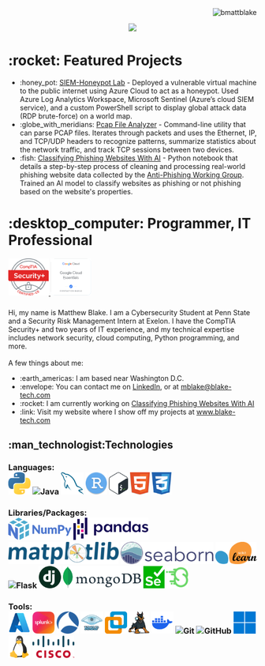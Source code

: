<img align="right" src="https://visitor-badge.laobi.icu/badge?page_id=bmattblake.bmattblake" alt="bmattblake">    
<br>
<p align="center">
  <!-- https://git.io/typing-svg -->
  <a href="https://www.blake-tech.com">
    <img src="https://readme-typing-svg.herokuapp.com/?lines=Hi!+%F0%9F%91%8B+I'm+Matthew;Nice+to+meet+you!!&center=true&size=30">
  </a>
  <h1> :rocket: Featured Projects </h1>
  <p>
  <ul>
    <li> 
      :honey_pot: <a href="https://github.com/bmattblake/SIEM-Honeypot-Lab">SIEM-Honeypot Lab</a> - Deployed a vulnerable virtual machine to the public internet using Azure Cloud to act as a honeypot. Used Azure Log Analytics Workspace, Microsoft Sentinel (Azure’s cloud SIEM service), and a custom PowerShell script to display global attack data (RDP brute-force) on a world map.
    </li>
    <li> 
      :globe_with_meridians: <a href="https://github.com/bmattblake/IQ-PCAP-Analyzer">Pcap File Analyzer</a> - Command-line utility that can parse PCAP files. Iterates through packets and uses the Ethernet, IP, and TCP/UDP headers to recognize patterns, summarize statistics about the network traffic, and track TCP sessions between two devices.
    </li>
    <li>
      :fish: <a href="https://github.com/bmattblake/Classifying-Phishing-Websites-With-AI/tree/main">Classifying Phishing Websites With AI</a> - Python notebook that details a step-by-step process of cleaning and processing real-world phishing website data collected by the <a href="https://apwg.org/trendsreports/">Anti-Phishing Working Group</a>. Trained an AI model to classify websites as phishing or not phishing based on the website's properties.
    </li>
  </ul>
  </p>
   <h1>	:desktop_computer: Programmer, IT Professional</h1>
  <h5>
  <a href="https://www.certmetrics.com/comptia/public/verification.aspx?code=5KBQCGXVNV0PVSWJ">
    <img title="CompTIA Security+" height="75" src="images/secplus.png">
  </a>
  <a href="https://www.cloudskillsboost.google/public_profiles/90e22f31-1c63-453f-ab95-7e33d6e0bd1a/badges/1611953">
    <img title="Google Cloud Essentials Badge" height="75" src="images/gcp_essentials.png">
  </a>
  </h5>
<p>
  Hi, my name is Matthew Blake. I am a Cybersecurity Student at Penn State and a Security Risk Management Intern at Exelon. I have the CompTIA Security+ and two years of IT experience, and my technical expertise includes network security, cloud computing, Python programming, and more. 
  <br>
  <br>
  A few things about me:
  <ul>
    <li> :earth_americas: I am based near Washington D.C.</li>
    <li> :envelope: You can contact me on <a href="https://www.linkedin.com/in/matthew-at-psu/"> LinkedIn</a>, or at <a href="mailto:mblake@blake-tech.com"> mblake@blake-tech.com</a></li>
    <li> :rocket: I am currently working on <a href="https://github.com/bmattblake/Classifying-Phishing-Websites-With-AI">Classifying Phishing Websites With AI</a></li>
    <li> :link: Visit my website where I show off my projects at <a href="https://www.blake-tech.com">www.blake-tech.com</a></li>
  </ul>
</p>
<h2> :man_technologist:Technologies</h2>
<h3>
  Languages: <br>
  <img title="Python" height="45" src="images/python.png">
  <img title="Java" height="45" src="images/java-original.svg">
  <img title="MySQL" height="45" src="images/mysql.png">
  <img title="R" height="45" src="images/rstudio.png">
  <img title="Bash" height="45" src="images/bash.png">
  <img title="HTML5" height="45" src="images/html5.png">
  <img title="CSS" height="45" src="images/css.png">
</h3>
<be>

<h3>
  Libraries/Packages: <br>
  <img title="NumPy" height="45" src="images/numpy.png">
  <img title="Pandas" height="45" src="images/pandas.png">
  <img title="Matplotlib" height="45" src="images/matplotlib.png">
  <img title="Seaborn" height="45" src="images/seaborn.png">
  <img title="Scikit Learn" height="45" src="images/Scikit_learn.png">
  <img title="Flask" height="45" src="images/flask.png">
  <img title="Django" height="45" src="images/django.png">
  <img title="MonngoDB" height="45" src="images/mongodb.png">
  <img title="Selenium" height="45" src="images/selenium.png">
  <img title="Scapy" height="45" src="images/scapy.png">
</h3>
<h3>
  Tools: <br>
  <img title="Azure" height="45" src="images/azure.png">
  <img title="Splunk" height="45" src="images/splunk.png">
  <img title="Wireshark" height="45" src="images/wireshark.png">
  <img title="Nmap" height="45" src="images/nmap.png">
  <img title="VMware" height="45" src="images/vmware.png">
  <img title="Autopsy" height="45" src="images/autopsy.png">
  <img title="Docker" height="45" src="images/docker.png">
  <img title="Git" height="45" src="images/git-original.svg">
  <img title="GitHub" height="45" src="images/github.svg">
  <img title="Windows" height="45" src="images/windows.png">
  <img title="Linux" height="45" src="images/linux.png">
  <img title="Cisco" height="45" src="images/cisco.png">
</h3>
